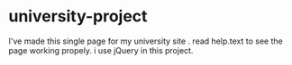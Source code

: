 # university-project
I've made this single page for my university site .
read help.text to see the page working propely.
i use jQuery in this project.

